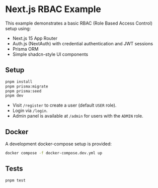 # Next.js RBAC Example

This example demonstrates a basic RBAC (Role Based Access Control) setup using:

- Next.js 15 App Router
- Auth.js (NextAuth) with credential authentication and JWT sessions
- Prisma ORM
- Simple shadcn-style UI components

## Setup

```bash
pnpm install
pnpm prisma:migrate
pnpm prisma:seed
pnpm dev
```

- Visit `/register` to create a user (default `USER` role).
- Login via `/login`.
- Admin panel is available at `/admin` for users with the `ADMIN` role.

## Docker

A development docker-compose setup is provided:

```bash
docker compose -f docker-compose.dev.yml up
```

## Tests

```bash
pnpm test
```
